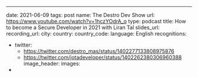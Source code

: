 ---
date: 2021-06-09
tags: post
name: The Destro Dev Show
url: https://www.youtube.com/watch?v=1hczYOdrA_o
type: podcast
title: How to become a Secure Developer in 2021 with Liran Tal
slides_url: 
recording_url: 
city: 
country: 
country_code: 
language: English
recognitions:
  - twitter:
    - https://twitter.com/destro_mas/status/1402277133808975876
    - https://twitter.com/jotadeveloper/status/1402262380306960388
image_header: 
images:
  - 

